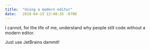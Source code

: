 ```yaml
---
title:  "Using a modern editor"
date:   2018-04-15 13:48:35 -0700
---
```


I cannot, for the life of me, understand why people still code without a modern editor. 

Just use JetBrains dammit!